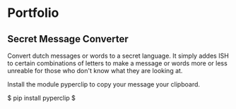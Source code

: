 # Portfolio

## Secret Message Converter

 Convert dutch messages or words to a secret language.
 It simply addes ISH to certain combinations of letters
 to make a message or words more or less unreable for those
 who don't know what they are looking at.

 Install the module pyperclip to copy your message your clipboard.

  $ pip install pyperclip $
